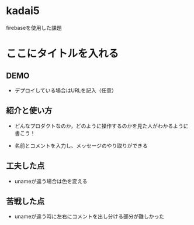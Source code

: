 # kadai5
firebaseを使用した課題
# ここにタイトルを入れる

## DEMO

  - デプロイしている場合はURLを記入（任意）

## 紹介と使い方

  - どんなプロダクトなのか，どのように操作するのかを見た人がわかるように書こう！

  - 名前とコメントを入力し、メッセージのやり取りができる

 
## 工夫した点

  - unameが違う場合は色を変える

## 苦戦した点

  - unameが違う時に左右にコメントを出し分ける部分が難しかった

